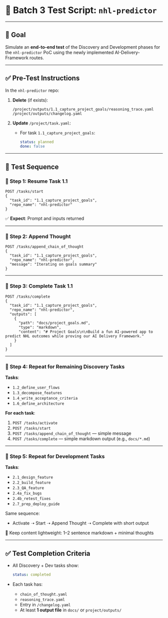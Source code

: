 # 🧪 Batch 3 Test Script: `nhl-predictor`

---

## 🎯 Goal

Simulate an **end-to-end test** of the Discovery and Development phases for the `nhl-predictor` PoC using the newly implemented AI-Delivery-Framework routes.

---

## ✅ Pre-Test Instructions

In the `nhl-predictor` repo:

1. **Delete** (if exists):
   ```
   /project/outputs/1.1_capture_project_goals/reasoning_trace.yaml  
   /project/outputs/changelog.yaml
   ```

2. **Update** `/project/task.yaml`:

   - For task `1.1_capture_project_goals`:
     ```yaml
     status: planned
     done: false
     ```

---

## 🧪 Test Sequence

### 🔹 Step 1: Resume Task 1.1
```http
POST /tasks/start
{
  "task_id": "1.1_capture_project_goals",
  "repo_name": "nhl-predictor"
}
```
✅ **Expect**: Prompt and inputs returned

---

### 🔹 Step 2: Append Thought
```http
POST /tasks/append_chain_of_thought
{
  "task_id": "1.1_capture_project_goals",
  "repo_name": "nhl-predictor",
  "message": "Iterating on goals summary"
}
```

---

### 🔹 Step 3: Complete Task 1.1
```http
POST /tasks/complete
{
  "task_id": "1.1_capture_project_goals",
  "repo_name": "nhl-predictor",
  "outputs": [
    {
      "path": "docs/project_goals.md",
      "type": "markdown",
      "content": "# Project Goals\n\nBuild a fun AI-powered app to predict NHL outcomes while proving our AI Delivery Framework."
    }
  ]
}
```

---

### 🔹 Step 4: Repeat for Remaining Discovery Tasks

**Tasks**:
- `1.2_define_user_flows`
- `1.3_decompose_features`
- `1.4_write_acceptance_criteria`
- `1.6_define_architecture`

**For each task**:
1. `POST /tasks/activate`
2. `POST /tasks/start`
3. `POST /tasks/append_chain_of_thought` — simple message
4. `POST /tasks/complete` — simple markdown output (e.g., `docs/*.md`)

---

### 🔹 Step 5: Repeat for Development Tasks

**Tasks**:
- `2.1_design_feature`
- `2.2_build_feature`
- `2.3_QA_feature`
- `2.4a_fix_bugs`
- `2.4b_retest_fixes`
- `2.7_prep_deploy_guide`

Same sequence:
- Activate ➝ Start ➝ Append Thought ➝ Complete with short output

📝 Keep content lightweight: 1–2 sentence markdown + minimal thoughts

---

## ✅ Test Completion Criteria

- All Discovery + Dev tasks show:  
  ```yaml
  status: completed
  ```

- Each task has:
  - `chain_of_thought.yaml`
  - `reasoning_trace.yaml`
  - Entry in `/changelog.yaml`
  - At least **1 output file** in `docs/` or `project/outputs/`

